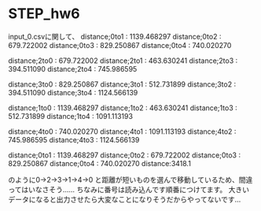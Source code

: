 # STEP_hw6

input_0.csvに関して、
distance;0to1 : 1139.468297
distance;0to2 : 679.722002
distance;0to3 : 829.250867
distance;0to4 : 740.020270

distance;2to0 : 679.722002
distance;2to1 : 463.630241
distance;2to3 : 394.511090
distance;2to4 : 745.986595

distance;3to0 : 829.250867
distance;3to1 : 512.731899
distance;3to2 : 394.511090
distance;3to4 : 1124.566139

distance;1to0 : 1139.468297
distance;1to2 : 463.630241
distance;1to3 : 512.731899
distance;1to4 : 1091.113193

distance;4to0 : 740.020270
distance;4to1 : 1091.113193
distance;4to2 : 745.986595
distance;4to3 : 1124.566139

distance;0to1 : 1139.468297
distance;0to2 : 679.722002
distance;0to3 : 829.250867
distance;0to4 : 740.020270
distance:3418.1

のように0->2->3->1->4->0
と距離が短いものを選んで移動しているため、間違ってはいなさそう……
ちなみに番号は読み込んです順番につけてます。
大きいデータになると出力させたら大変なことになりそうだからやってないです…
